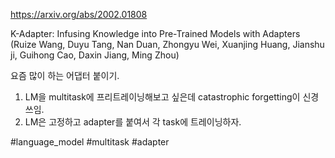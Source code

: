 https://arxiv.org/abs/2002.01808

K-Adapter: Infusing Knowledge into Pre-Trained Models with Adapters (Ruize Wang, Duyu Tang, Nan Duan, Zhongyu Wei, Xuanjing Huang, Jianshu ji, Guihong Cao, Daxin Jiang, Ming Zhou)

요즘 많이 하는 어댑터 붙이기.
1. LM을 multitask에 프리트레이닝해보고 싶은데 catastrophic forgetting이 신경쓰임.
2. LM은 고정하고 adapter를 붙여서 각 task에 트레이닝하자.

#language_model #multitask #adapter